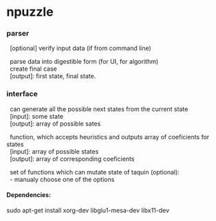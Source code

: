 # npuzzle
  
### parser
  [optional] verify input data (if from command line)  
  
  parse data into digestible form (for UI, for algorithm)   
  create final case  
  [output]: first state, final state.  
  
### interface  
  can generate all the possible next states from the current state  
  [input]: some state  
  [output]: array of possible sates  
  
  function, which accepts heuristics and outputs array of coeficients for states  
  [input]: array of possible states  
  [output]: array of corresponding coeficients  
  
  set of functions which can mutate state of taquin (optional):  
  - manualy choose one of the options  
    
  
  
#### Dependencies:
sudo apt-get install xorg-dev libglu1-mesa-dev libx11-dev  


